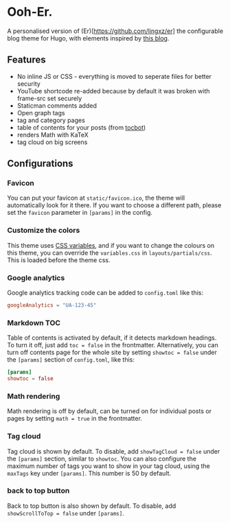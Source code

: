 # Ooh-Er.

A personalised version of (Er)[https://github.com/lingxz/er] the configurable blog theme for Hugo, with elements inspired by [this blog](https://aranair.github.io/posts/).

## Features
- No inline JS or CSS - everything is moved to seperate files for better security
- YouTube shortcode re-added because by default it was broken with frame-src set securely
- Staticman comments added
- Open graph tags
- tag and category pages
- table of contents for your posts (from [tocbot](https://github.com/tscanlin/tocbot))
- renders Math with KaTeX
- tag cloud on big screens

## Configurations

### Favicon

You can put your favicon at `static/favicon.ico`, the theme will automatically look for it there. If you want to choose a different path, please set the `favicon` parameter in `[params]` in the config.

### Customize the colors

This theme uses [CSS variables](https://developer.mozilla.org/en-US/docs/Web/CSS/Using_CSS_variables), and if you want to change the colours on this theme, you can override the `variables.css` in `layouts/partials/css`. This is loaded before the theme css.

### Google analytics

Google analytics tracking code can be added to `config.toml` like this:

```toml
googleAnalytics = "UA-123-45"
```

### Markdown TOC

Table of contents is activated by default, if it detects markdown headings. To turn it off, just add `toc = false` in the frontmatter. Alternatively, you can turn off contents page for the whole site by setting `showtoc = false` under the `[params]` section of `config.toml`, like this:
```toml
[params]
showtoc = false
```

### Math rendering

Math rendering is off by default, can be turned on for individual posts or pages by setting `math = true` in the frontmatter.

### Tag cloud

Tag cloud is shown by default. To disable, add `showTagCloud = false` under the `[params]` section, similar to `showtoc`. You can also configure the maximum number of tags you want to show in your tag cloud, using the `maxTags` key under `[params]`. This number is 50 by default.

### back to top button

Back to top button is also shown by default. To disable, add `showScrollToTop = false` under `[params]`.
